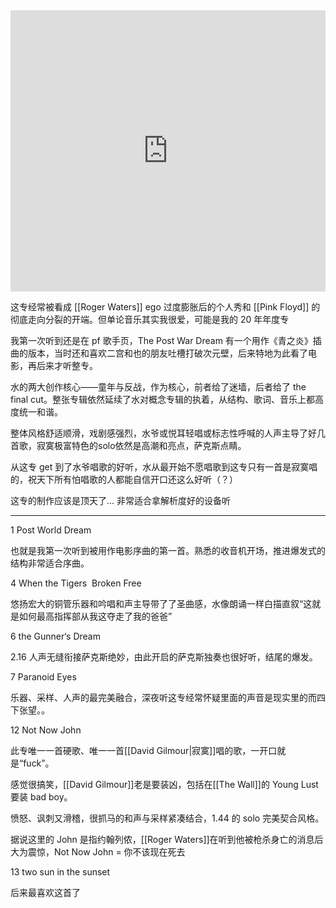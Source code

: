 
<iframe allow="autoplay *; encrypted-media *; fullscreen *; clipboard-write" frameborder="0" height="450" style="width:100%;max-width:660px;overflow:hidden;background:transparent;" sandbox="allow-forms allow-popups allow-same-origin allow-scripts allow-storage-access-by-user-activation allow-top-navigation-by-user-activation" src="https://embed.music.apple.com/hk/album/the-final-cut/1065977143?l=en"></iframe>

这专经常被看成 [[Roger Waters]] ego 过度膨胀后的个人秀和 [[Pink Floyd]] 的彻底走向分裂的开端。但单论音乐其实我很爱，可能是我的 20 年年度专

我第一次听到还是在 pf 歌手页，The Post War Dream 有一个用作《青之炎》插曲的版本，当时还和喜欢二宫和也的朋友吐槽打破次元壁，后来特地为此看了电影，再后来才听整专。

水的两大创作核心——童年与反战，作为核心，前者给了迷墙，后者给了 the final cut。整张专辑依然延续了水对概念专辑的执着，从结构、歌词、音乐上都高度统一和谐。

整体风格舒适顺滑，戏剧感强烈，水爷或悦耳轻唱或标志性呼喊的人声主导了好几首歌，寂寞极富特色的solo依然是高潮和亮点，萨克斯点睛。
  
从这专 get 到了水爷唱歌的好听，水从最开始不愿唱歌到这专只有一首是寂寞唱的，祝天下所有怕唱歌的人都能自信开口还这么好听（？）

这专的制作应该是顶天了... 非常适合拿解析度好的设备听

---
1 Post World Dream 

也就是我第一次听到被用作电影序曲的第一首。熟悉的收音机开场，推进爆发式的结构非常适合序曲。

4 When the Tigers  Broken Free 

悠扬宏大的铜管乐器和吟唱和声主导带了了圣曲感，水像朗诵一样白描直叙“这就是如何最高指挥部从我这夺走了我的爸爸”

6 the Gunner‘s Dream 

2.16 人声无缝衔接萨克斯绝妙，由此开启的萨克斯独奏也很好听，结尾的爆发。


7 Paranoid Eyes 

乐器、采样、人声的最完美融合，深夜听这专经常怀疑里面的声音是现实里的而四下张望。。


12 Not Now John 

此专唯一一首硬歌、唯一一首[[David Gilmour|寂寞]]唱的歌，一开口就是“fuck”。

感觉很搞笑，[[David Gilmour]]老是要装凶，包括在[[The Wall]]的 Young Lust 要装 bad boy。

愤怒、讽刺又滑稽，很抓马的和声与采样紧凑结合，1.44 的 solo 完美契合风格。

据说这里的 John 是指约翰列侬，[[Roger Waters]]在听到他被枪杀身亡的消息后大为震惊，Not Now John = 你不该现在死去

13 two sun in the sunset 

后来最喜欢这首了

